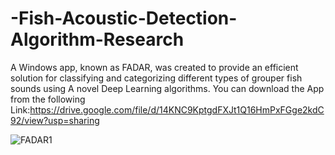 # -Fish-Acoustic-Detection-Algorithm-Research
A Windows app, known as FADAR, was created to provide an efficient solution for classifying and categorizing different types of grouper fish sounds using A novel Deep Learning  algorithms. You can download the App from the following Link:https://drive.google.com/file/d/14KNC9KptgdFXJt1Q16HmPxFGge2kdC92/view?usp=sharing



![FADAR1](https://github.com/Aliklawat/-Fish-Acoustic-Detection-Algorithm-Research/assets/45046562/01ef0637-6c0d-4998-8ac7-236f796c82c7)
